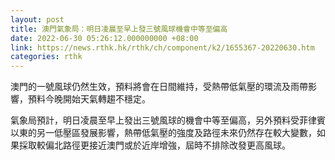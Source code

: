 ```yaml
---
layout: post
title: 澳門氣象局：明日凌晨至早上發三號風球機會中等至偏高
date: 2022-06-30 05:26:12.000000000 +08:00
link: https://news.rthk.hk/rthk/ch/component/k2/1655367-20220630.htm
categories: rthk
---
```


澳門的一號風球仍然生效，預料將會在日間維持，受熱帶低氣壓的環流及雨帶影響，預料今晚開始天氣轉趨不穩定。

氣象局預計，明日凌晨至早上發出三號風球的機會中等至偏高，另外預料受菲律賓以東的另一低壓區發展影響，熱帶低氣壓的強度及路徑未來仍然存在較大變數，如果採取較偏北路徑更接近澳門或於近岸增強，屆時不排除改發更高風球。
